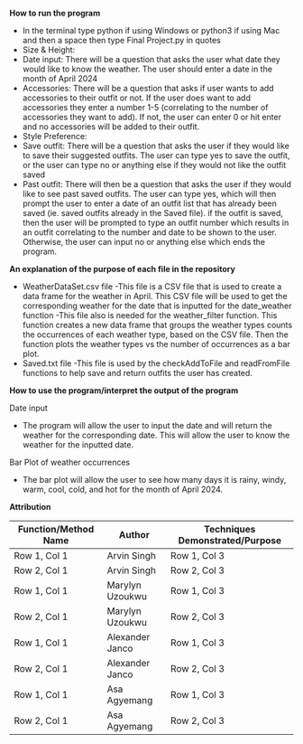 **How to run the program**
* In the terminal type python if using Windows or python3 if using Mac and then a space then type Final Project.py in quotes
* Size & Height:
* Date input: There will be a question that asks the user what date they would like to know the weather. The user should enter a date in the month of April 2024
* Accessories: There will be a question that asks if user wants to add accessories to their outfit or not. If the user does want to add accessories they enter a number 1-5 (correlating to the number of accessories they want to add). If not, the user can enter 0 or hit enter and no accessories will be added to their outfit.
* Style Preference:
* Save outfit: There will be a question that asks the user if they would like to save their suggested outfits. The user can type yes to save the outfit, or the user can type no or anything else if they would not like the outfit saved
* Past outfit: There will then be a question that asks the user if they would like to see past saved outfits. The user can type yes, which will then prompt the user to enter a date of an outfit list that has already been saved (ie. saved outfits already in the Saved file). if the outfit is saved, then the user will be prompted to type an outfit number which results in an outfit correlating to the number and date to be shown to the user. Otherwise, the user can input no or anything else which ends the program.



**An explanation of the purpose of each file in the repository**
* WeatherDataSet.csv file
  -This file is a CSV file that is used to create a data frame for the weather in April. This CSV file will be used to get the
  corresponding weather for the date that is inputted for the date_weather function
  -This file also is needed for the weather_filter function. This function creates a new data frame that groups the weather
  types counts the occurrences of each weather type, based on the CSV file. Then the function plots the weather types vs the number of occurrences as a bar plot.
* Saved.txt file
  -This file is used by the checkAddToFile and readFromFile functions to help save and return outfits the user has created.
  

**How to use the program/interpret the output of the program**


Date input
* The program will allow the user to input the date and will return the weather for the corresponding date. This will allow the user to
  know the weather for the inputted date.

Bar Plot of weather occurrences
* The bar plot will allow the user to see how many days it is rainy, windy, warm, cool, cold, and hot for the month of April 2024.


**Attribution**

 Function/Method Name | Author | Techniques Demonstrated/Purpose |
|----------|----------|----------|
|Row 1, Col 1 | Arvin Singh| Row 1, Col 3 |
| Row 2, Col 1 | Arvin Singh | Row 2, Col 3 |
| Row 1, Col 1 | Marylyn Uzoukwu | Row 1, Col 3 |
| Row 2, Col 1 | Marylyn Uzoukwu | Row 2, Col 3 |
| Row 1, Col 1 | Alexander Janco | Row 1, Col 3 |
| Row 2, Col 1 | Alexander Janco | Row 2, Col 3 |
| Row 1, Col 1 | Asa Agyemang | Row 1, Col 3 |
| Row 2, Col 1 | Asa Agyemang | Row 2, Col 3 |















